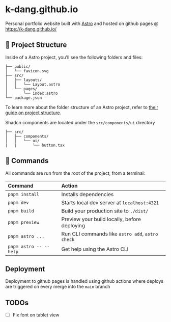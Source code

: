 # k-dang.github.io

Personal portfolio website built with [Astro](https://astro.build/) and hosted on github pages @ https://k-dang.github.io/

## 🚀 Project Structure

Inside of a Astro project, you'll see the following folders and files:

```text
├── public/
│   └── favicon.svg
├── src/
│   ├── layouts/
│   │   └── Layout.astro
│   └── pages/
│       └── index.astro
└── package.json
```

To learn more about the folder structure of an Astro project, refer to [their guide on project structure](https://docs.astro.build/en/basics/project-structure/).

Shadcn components are located under the `src/components/ui` directory

```text
├── src/
│   ├── components/
│   │   └── ui/
|   |       └── button.tsx
```

## 🧞 Commands

All commands are run from the root of the project, from a terminal:

| Command                   | Action                                           |
| :------------------------ | :----------------------------------------------- |
| `pnpm install`             | Installs dependencies                            |
| `pnpm dev`             | Starts local dev server at `localhost:4321`      |
| `pnpm build`           | Build your production site to `./dist/`          |
| `pnpm preview`         | Preview your build locally, before deploying     |
| `pnpm astro ...`       | Run CLI commands like `astro add`, `astro check` |
| `pnpm astro -- --help` | Get help using the Astro CLI                     |

## Deployment

Deployment to github pages is handled using github actions where deploys are triggered on every merge into the `main` branch

## TODOs
- [ ] Fix font on tablet view

